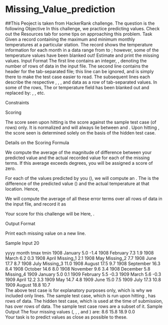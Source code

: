 # Missing_Value_prediction
##This Peoject is taken from HackerRank challenge. The question is the following
Objective
In this challenge, we practice predicting values. Check out the Resources tab for some tips on approaching this problem.
<p1>
Task
Given a record containing the maximum and minimum monthly temperatures at a particular station. The record shows the temperature information for each month in a data range from  to ; however, some of the temperature values have been blanked out! Estimate and print the missing values.
</p1>
<p1>
Input Format
</p1>
<p1>
The first line contains an integer, , denoting the number of rows of data in the input file.
The second line contains the header for the tab-separated file; this line can be ignored, and is simply there to make the test case easier to read.
The  subsequent lines each describe the respective , , , and  data as a row of tab-separated values. In some of the rows, The  or  temperature field has been blanked out and replaced by: , , etc.
</p1>
<p1>

Constraints
</p1>
<p1>

Scoring
</p1>
<p1>

The score seen upon hitting  is the score against the sample test case (of  rows) only. It is normalized and will always lie between  and .
Upon hitting , the score seen is determined solely on the basis of the hidden test case.

Details on the Scoring Formula
</p1>
<p1>

We compute the average of the magnitude of difference between your predicted value and the actual recorded value for each of the missing terms. If this average exceeds  degrees, you will be assigned a score of zero.

For each of the values predicted by you (), we will compute an . The  is the difference of the predicted value () and the actual temperature at that location. Hence,


We will compute the average of all these error terms over all rows of data in the input file, and record it as 

Your score for this challenge will be 
Here, .
</p1>
<p1>

Output Format
<p1>
</p1>

Print each missing value on a new line.
<p1>
</p1>

Sample Input
<p1>
</p1>
<p1>
20
 </p1>
<p1>

yyyy    month   tmax    tmin
1908    January 5.0 -1.4
1908    February    7.3 1.9
1908    March   6.2 0.3
1908    April   Missing_1   2.1
1908    May Missing_2   7.7
1908    June    17.7    8.7
1908    July    Missing_3   11.0
1908    August  17.5    9.7
1908    September   16.3    8.4
1908    October 14.6    8.0
1908    November    9.6 3.4
1908    December    5.8 Missing_4
1909    January 5.0 0.1
1909    February    5.5 -0.3
1909    March   5.6 -0.3
1909    April   12.2    3.3
1909    May 14.7    4.8
1909    June    15.0    7.5
1909    July    17.3    10.8
1909    August  18.8    10.7  
</p1>
The above test case is for explanatory purposes only, which is why we included only  lines.
The sample test case, which is run upon hitting , has  rows of data.
The hidden test case, which is used at the time of submission, has over  rows of data. The sample test case rows are a subset of it.
<p1>
Sample Output
</p1>
The four missing values (, , , and ) are:
<p1>
8.6
15.8
18.9
0.0    
 </p1>
Your task is to predict values as close as possible to these.
